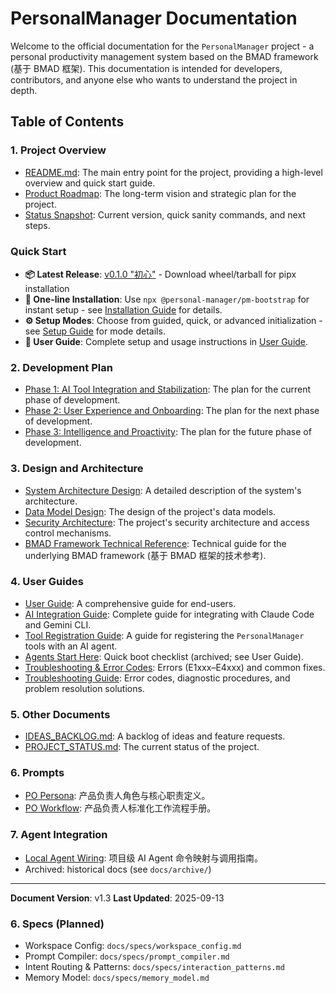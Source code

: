 # PersonalManager Documentation

Welcome to the official documentation for the `PersonalManager` project - a personal productivity management system based on the BMAD framework (基于 BMAD 框架). This documentation is intended for developers, contributors, and anyone else who wants to understand the project in depth.

## Table of Contents

### 1. Project Overview

*   [README.md](/README.md): The main entry point for the project, providing a high-level overview and quick start guide.
*   [Product Roadmap](product_roadmap.md): The long-term vision and strategic plan for the project.
*   [Status Snapshot](STATUS.md): Current version, quick sanity commands, and next steps.

### Quick Start

*   **📦 Latest Release**: [v0.1.0 "初心"](https://github.com/Sheldon-92/personalmanager/releases/tag/v0.1.0) - Download wheel/tarball for pipx installation
*   **🚀 One-line Installation**: Use `npx @personal-manager/pm-bootstrap` for instant setup - see [Installation Guide](user_guide.md#npx-一行式安装推荐) for details.
*   **⚙️ Setup Modes**: Choose from guided, quick, or advanced initialization - see [Setup Guide](user_guide.md#系统初始化) for mode details.
*   **📖 User Guide**: Complete setup and usage instructions in [User Guide](user_guide.md).

### 2. Development Plan

*   [Phase 1: AI Tool Integration and Stabilization](phase_1_plan.md): The plan for the current phase of development.
*   [Phase 2: User Experience and Onboarding](phase_2_plan.md): The plan for the next phase of development.
*   [Phase 3: Intelligence and Proactivity](phase_3_plan.md): The plan for the future phase of development.

### 3. Design and Architecture

*   [System Architecture Design](PersonalManager系统架构设计/index.md): A detailed description of the system's architecture.
*   [Data Model Design](PersonalManager数据模型设计.md): The design of the project's data models.
*   [Security Architecture](PersonalManager安全架构与权限管理.md): The project's security architecture and access control mechanisms.
*   [BMAD Framework Technical Reference](BMAD框架技术参考指南.md): Technical guide for the underlying BMAD framework (基于 BMAD 框架的技术参考).

### 4. User Guides

*   [User Guide](user_guide.md): A comprehensive guide for end-users.
*   [AI Integration Guide](ai_integration_guide.md): Complete guide for integrating with Claude Code and Gemini CLI.
*   [Tool Registration Guide](tool_registration.md): A guide for registering the `PersonalManager` tools with an AI agent.
*   [Agents Start Here](archive/AGENTS_START_HERE.md): Quick boot checklist (archived; see User Guide).
*   [Troubleshooting & Error Codes](troubleshooting.md): Errors (E1xxx–E4xxx) and common fixes.
*   [Troubleshooting Guide](troubleshooting.md): Error codes, diagnostic procedures, and problem resolution solutions.

### 5. Other Documents

*   [IDEAS_BACKLOG.md](IDEAS_BACKLOG.md): A backlog of ideas and feature requests.
*   [PROJECT_STATUS.md](PROJECT_STATUS.md): The current status of the project.

### 6. Prompts

*   [PO Persona](prompts/po_persona.md): 产品负责人角色与核心职责定义。
*   [PO Workflow](prompts/po_workflow.md): 产品负责人标准化工作流程手册。

### 7. Agent Integration

*   [Local Agent Wiring](agents/local_agent_wiring.md): 项目级 AI Agent 命令映射与调用指南。
*   Archived: historical docs (see `docs/archive/`)
---
**Document Version**: v1.3
**Last Updated**: 2025-09-13

### 6. Specs (Planned)

- Workspace Config: `docs/specs/workspace_config.md`
- Prompt Compiler: `docs/specs/prompt_compiler.md`
- Intent Routing & Patterns: `docs/specs/interaction_patterns.md`
- Memory Model: `docs/specs/memory_model.md`
